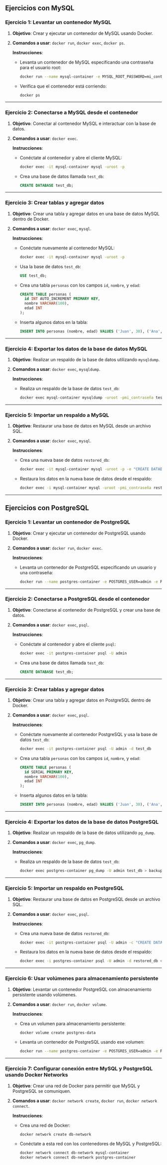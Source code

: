 ## **Ejercicios con MySQL**

### **Ejercicio 1: Levantar un contenedor MySQL**
1. **Objetivo**: Crear y ejecutar un contenedor de MySQL usando Docker.
2. **Comandos a usar**: `docker run`, `docker exec`, `docker ps`.

   **Instrucciones**:
   - Levanta un contenedor de MySQL especificando una contraseña para el usuario root:
     ```bash
     docker run --name mysql-container -e MYSQL_ROOT_PASSWORD=mi_contraseña -d mysql:latest
     ```
   - Verifica que el contenedor está corriendo:
     ```bash
     docker ps
     ```

---

### **Ejercicio 2: Conectarse a MySQL desde el contenedor**
1. **Objetivo**: Conectar al contenedor MySQL e interactuar con la base de datos.
2. **Comandos a usar**: `docker exec`.

   **Instrucciones**:
   - Conéctate al contenedor y abre el cliente MySQL:
     ```bash
     docker exec -it mysql-container mysql -uroot -p
     ```
   - Crea una base de datos llamada `test_db`:
     ```sql
     CREATE DATABASE test_db;
     ```

---

### **Ejercicio 3: Crear tablas y agregar datos**
1. **Objetivo**: Crear una tabla y agregar datos en una base de datos MySQL dentro de Docker.
2. **Comandos a usar**: `docker exec`, `mysql`.

   **Instrucciones**:
   - Conéctate nuevamente al contenedor MySQL:
     ```bash
     docker exec -it mysql-container mysql -uroot -p
     ```
   - Usa la base de datos `test_db`:
     ```sql
     USE test_db;
     ```
   - Crea una tabla `personas` con los campos `id`, `nombre`, y `edad`:
     ```sql
     CREATE TABLE personas (
       id INT AUTO_INCREMENT PRIMARY KEY,
       nombre VARCHAR(100),
       edad INT
     );
     ```
   - Inserta algunos datos en la tabla:
     ```sql
     INSERT INTO personas (nombre, edad) VALUES ('Juan', 30), ('Ana', 25), ('Luis', 40);
     ```

---

### **Ejercicio 4: Exportar los datos de la base de datos MySQL**
1. **Objetivo**: Realizar un respaldo de la base de datos utilizando `mysqldump`.
2. **Comandos a usar**: `docker exec`, `mysqldump`.

   **Instrucciones**:
   - Realiza un respaldo de la base de datos `test_db`:
     ```bash
     docker exec mysql-container mysqldump -uroot -pmi_contraseña test_db > backup.sql
     ```

---

### **Ejercicio 5: Importar un respaldo a MySQL**
1. **Objetivo**: Restaurar una base de datos en MySQL desde un archivo SQL.
2. **Comandos a usar**: `docker exec`, `mysql`.

   **Instrucciones**:
   - Crea una nueva base de datos `restored_db`:
     ```bash
     docker exec -it mysql-container mysql -uroot -p -e "CREATE DATABASE restored_db;"
     ```
   - Restaura los datos en la nueva base de datos desde el respaldo:
     ```bash
     docker exec -i mysql-container mysql -uroot -pmi_contraseña restored_db < backup.sql
     ```

---

## **Ejercicios con PostgreSQL**

### **Ejercicio 1: Levantar un contenedor de PostgreSQL**
1. **Objetivo**: Crear y ejecutar un contenedor de PostgreSQL usando Docker.
2. **Comandos a usar**: `docker run`, `docker exec`.

   **Instrucciones**:
   - Levanta un contenedor de PostgreSQL especificando un usuario y una contraseña:
     ```bash
     docker run --name postgres-container -e POSTGRES_USER=admin -e POSTGRES_PASSWORD=mi_contraseña -d postgres:latest
     ```

---

### **Ejercicio 2: Conectarse a PostgreSQL desde el contenedor**
1. **Objetivo**: Conectarse al contenedor de PostgreSQL y crear una base de datos.
2. **Comandos a usar**: `docker exec`, `psql`.

   **Instrucciones**:
   - Conéctate al contenedor y abre el cliente `psql`:
     ```bash
     docker exec -it postgres-container psql -U admin
     ```
   - Crea una base de datos llamada `test_db`:
     ```sql
     CREATE DATABASE test_db;
     ```

---

### **Ejercicio 3: Crear tablas y agregar datos**
1. **Objetivo**: Crear una tabla y agregar datos en PostgreSQL dentro de Docker.
2. **Comandos a usar**: `docker exec`, `psql`.

   **Instrucciones**:
   - Conéctate nuevamente al contenedor PostgreSQL y usa la base de datos `test_db`:
     ```bash
     docker exec -it postgres-container psql -U admin -d test_db
     ```
   - Crea una tabla `personas` con los campos `id`, `nombre`, y `edad`:
     ```sql
     CREATE TABLE personas (
       id SERIAL PRIMARY KEY,
       nombre VARCHAR(100),
       edad INT
     );
     ```
   - Inserta algunos datos en la tabla:
     ```sql
     INSERT INTO personas (nombre, edad) VALUES ('Juan', 30), ('Ana', 25), ('Luis', 40);
     ```

---

### **Ejercicio 4: Exportar los datos de la base de datos PostgreSQL**
1. **Objetivo**: Realizar un respaldo de la base de datos utilizando `pg_dump`.
2. **Comandos a usar**: `docker exec`, `pg_dump`.

   **Instrucciones**:
   - Realiza un respaldo de la base de datos `test_db`:
     ```bash
     docker exec postgres-container pg_dump -U admin test_db > backup.sql
     ```

---

### **Ejercicio 5: Importar un respaldo en PostgreSQL**
1. **Objetivo**: Restaurar una base de datos en PostgreSQL desde un archivo SQL.
2. **Comandos a usar**: `docker exec`, `psql`.

   **Instrucciones**:
   - Crea una nueva base de datos `restored_db`:
     ```bash
     docker exec -it postgres-container psql -U admin -c "CREATE DATABASE restored_db;"
     ```
   - Restaura los datos en la nueva base de datos desde el respaldo:
     ```bash
     docker exec -i postgres-container psql -U admin -d restored_db < backup.sql
     ```

---

### **Ejercicio 6: Usar volúmenes para almacenamiento persistente**
1. **Objetivo**: Levantar un contenedor PostgreSQL con almacenamiento persistente usando volúmenes.
2. **Comandos a usar**: `docker run`, `docker volume`.

   **Instrucciones**:
   - Crea un volumen para almacenamiento persistente:
     ```bash
     docker volume create postgres-data
     ```
   - Levanta un contenedor de PostgreSQL usando ese volumen:
     ```bash
     docker run --name postgres-container -e POSTGRES_USER=admin -e POSTGRES_PASSWORD=mi_contraseña -v postgres-data:/var/lib/postgresql/data -d postgres:latest
     ```

---

### **Ejercicio 7: Configurar conexión entre MySQL y PostgreSQL usando Docker Networks**
1. **Objetivo**: Crear una red de Docker para permitir que MySQL y PostgreSQL se comuniquen.
2. **Comandos a usar**: `docker network create`, `docker run`, `docker network connect`.

   **Instrucciones**:
   - Crea una red de Docker:
     ```bash
     docker network create db-network
     ```
   - Conéctate a esta red con los contenedores de MySQL y PostgreSQL:
     ```bash
     docker network connect db-network mysql-container
     docker network connect db-network postgres-container
     ```

